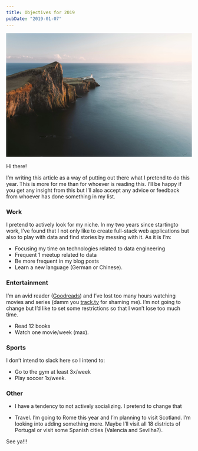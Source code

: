 ```yaml
---
title: Objectives for 2019
pubDate: "2019-01-07"
---
```


![Kudos to Mike Smith in Unsplash](./mike-smith-644465-unsplash.webp)


Hi there!

I’m writing this article as a way of putting out there what I pretend to do this year. This is more for me than for whoever is reading this. I’ll be happy if you get any insight from this but I’ll also accept any advice or feedback from whoever has done something in my list.

### Work

I pretend to actively look for my niche. In my two years since startingto work, I’ve found that I not only like to create full-stack web applications but also to play with data and find stories by messing with it. As it is I’m:
* Focusing my time on technologies related to data engineering
* Frequent 1 meetup related to data
* Be more frequent in my blog posts
* Learn a new language (German or Chinese).


### Entertainment

I’m an avid reader ([Goodreads](https://www.goodreads.com/jecabeda)) and I’ve lost too many hours watching movies and series (damm you [track.tv](https://trakt.tv/users/jecabeda) for shaming me). I’m not going to change but I’d like to set some restrictions so that I won’t lose too much time.
* Read 12 books
* Watch one movie/week (max).



### Sports

I don’t intend to slack here so I intend to:
* Go to the gym at least 3x/week
* Play soccer 1x/week.



### Other

* I have a tendency to not actively socializing. I pretend to change that

* Travel. I’m going to Rome this year and I’m planning to visit Scotland. I’m looking into adding something more. Maybe I’ll visit all 18 districts of Portugal or visit some Spanish cities (Valencia and Sevilha?).


See ya!!!

